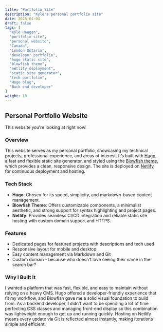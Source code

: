 ```yaml
---
title: "Portfolio Site"
description: "Kyle's personal portfolio site"
date: 2025-04-04
draft: false
tags: [
  "Kyle Haugen",
  "portfolio site",
  "personal website",
  "Canada", 
  "London Ontario",
  "developer portfolio",
  "hugo static site",
  "blowfish theme",
  "netlify deployment",
  "static site generator",
  "tech portfolio",
  "Hugo blog",
  "Back end developer"
]
weight: 10
---
```


## Personal Portfolio Website

This website you're looking at right now!

### Overview 
This website serves as my personal portfolio, showcasing my technical projects, professional experience, and areas of interest. It’s built with [Hugo](https://gohugo.io/), a fast and flexible static site generator, and styled using the [Blowfish theme](https://blowfish.page/), which provides a clean, responsive design. The site is deployed on [Netlify](https://www.netlify.com/) for continuous deployment and hosting.

### Tech Stack
- **Hugo**: Chosen for its speed, simplicity, and markdown-based content management.
- **Blowfish Theme**: Offers customizable components, a minimalist aesthetic, and strong support for syntax highlighting and project pages.
- **Netlify**: Provides seamless CI/CD integration and reliable static site hosting with custom domain support and HTTPS.

### Features
- Dedicated pages for featured projects with descriptions and tech used
- Responsive layout for mobile and desktop
- Easy content management via Markdown and Git
- Custom domain - because who doesn't love seeing their name in the search bar?

### Why I Built It
I wanted a platform that was fast, flexible, and easy to maintain without relying on a heavy CMS. Hugo offered a developer-friendly experience that fit my workflow, and Blowfish gave me a solid visual foundation to build from. As a backend developer, I didn't want to be spending a lot of time perfecting CSS classes and managing front-end display so this combination was lightweight enough to get up and running quickly. Hosting on Netlify means every update via Git is reflected almost instantly, making iterations simple and efficient.
